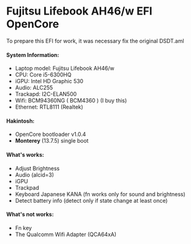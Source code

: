 # Fujitsu Lifebook AH46/w EFI OpenCore

To prepare this EFI for work, it was necessary fix the original DSDT.aml

#### System Information:

- Laptop model: Fujitsu Lifebook AH46/w
- CPU: Core i5-6300HQ
- iGPU: Intel HD Graphic 530
- Audio: ALC255
- Trackapd: I2C-ELAN500
- Wifi: BCM94360NG ( BCM4360 ) (I buy this)
- Ethernet: RTL8111 (Realtek)

#### Hakintosh:

- OpenCore bootloader v1.0.4
- **Monterey** (13.7.5) single boot

#### What's works:

- Adjust Brightness
- Audio (alcid=3)
- iGPU
- Trackpad
- Keyboard Japanese KANA (fn works only for sound and brightness)
- Detect battery info (detect only if state change at least once)

#### What's not works:

- Fn key
- The Qualcomm Wifi Adapter (QCA64xA)
